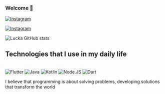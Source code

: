 ### Welcome 👋

[![Instagram](https://img.shields.io/badge/Instagram-E4405F?style=for-the-badge&logo=instagram&logoColor=white)](https://www.instagram.com/lucka_denubila/)

[![Instagram](https://img.shields.io/badge/LinkedIn-0077B5?style=for-the-badge&logo=linkedin&logoColor=white)](https://www.linkedin.com/in/lucka-silva-94b854201/?locale=en_US)

![Lucka GitHub stats](https://github-readme-stats.vercel.app/api?username=luckka&show_icons=true&theme=dracula)

## Technologies that I use in my daily life

<div style="display: inline_block"><br/>
  <img align="center" alt="Flutter" src="https://img.shields.io/badge/Flutter-02569B?style=for-the-badge&logo=flutter&logoColor=white"/>
  <img align="center" alt="Java" src="https://img.shields.io/badge/Java-ED8B00?style=for-the-badge&logo=openjdk&logoColor=white"/>
  <img align="center" alt="Kotlin" src="https://img.shields.io/badge/Kotlin-0095D5?&style=for-the-badge&logo=kotlin&logoColor=white"/>
  <img align="center" alt="Node.JS" src="https://img.shields.io/badge/Node.js-43853D?style=for-the-badge&logo=node.js&logoColor=white"/>
  <img align="center" alt="Dart" src="https://img.shields.io/badge/Dart-0175C2?style=for-the-badge&logo=dart&logoColor=white"/>
</div>

I believe that programming is about solving problems, developing solutions that transform the world


  
